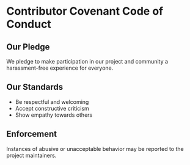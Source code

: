 # Contributor Covenant Code of Conduct

## Our Pledge
We pledge to make participation in our project and community a harassment-free experience for everyone.

## Our Standards
- Be respectful and welcoming
- Accept constructive criticism
- Show empathy towards others

## Enforcement
Instances of abusive or unacceptable behavior may be reported to the project maintainers.
